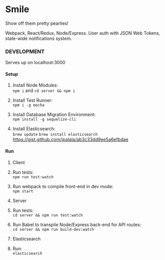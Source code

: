 # Smile
Show off them pretty pearlies!

Webpack, React/Redux, Node/Express.
User auth with JSON Web Tokens, state-wide notifications system.


### DEVELOPMENT
Serves up on localhost:3000

#### Setup
1. Install Node Modules:  
```npm i``` and 
```cd server && npm i```

2. Install Test Runner:  
```npm i -g mocha```

3. Install Database Migration Environment:  
```npm install -g sequelize-cli```

4. Install Elasticsearch:  
```brew update```
```brew install elasticsearch```
https://gist.github.com/jpalala/ab3c33dd9ee5a6efbdae

#### Run 
1.  Client
  1. Run tests:  
```npm run test:watch```

  2. Run webpack to compile front-end in dev mode:  
```npm start```

2.  Server
  1.  Run tests:  
```cd server && npm run test:watch```

  2.  Run Babel to transpile Node/Express back-end for API routes:  
```cd server && npm run build-dev:watch```

3.  Elasticsearch
  1.  Run:  
```elasticsearch```